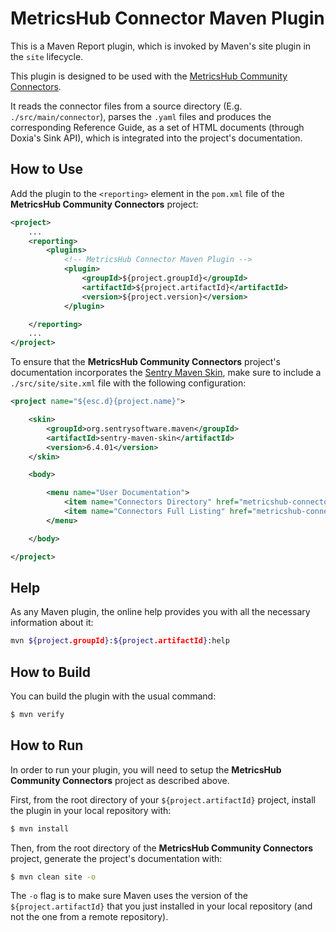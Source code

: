 # MetricsHub Connector Maven Plugin

This is a Maven Report plugin, which is invoked by Maven's site plugin in the `site` lifecycle.

This plugin is designed to be used with the [MetricsHub Community Connectors](https://github.com/metricshub/community-connectors).

It reads the connector files from a source directory (E.g. `./src/main/connector`), parses the `.yaml` files and produces the corresponding Reference Guide, as a set of HTML documents (through Doxia's Sink API), which is integrated into the project's documentation.

## How to Use

Add the plugin to the `<reporting>` element in the `pom.xml` file of the **MetricsHub Community Connectors** project:

```xml
<project>
	...
	<reporting>
		<plugins>
			<!-- MetricsHub Connector Maven Plugin -->
			<plugin>
				<groupId>${project.groupId}</groupId>
				<artifactId>${project.artifactId}</artifactId>
				<version>${project.version}</version>
			</plugin>

	</reporting>
	...
</project>
```

To ensure that the **MetricsHub Community Connectors** project's documentation incorporates the [Sentry Maven Skin](https://sentrysoftware.org/sentry-maven-skin/), make sure to include a `./src/site/site.xml` file with the following configuration:

```xml
<project name="${esc.d}{project.name}">

	<skin>
		<groupId>org.sentrysoftware.maven</groupId>
		<artifactId>sentry-maven-skin</artifactId>
		<version>6.4.01</version>
	</skin>

	<body>

		<menu name="User Documentation">
			<item name="Connectors Directory" href="metricshub-connectors-directory.html"/>
			<item name="Connectors Full Listing" href="metricshub-connectors-full-listing.html"/>
		</menu>

	</body>

</project>
```

## Help

As any Maven plugin, the online help provides you with all the necessary information about it:

```sh
mvn ${project.groupId}:${project.artifactId}:help
```

## How to Build

You can build the plugin with the usual command:
```sh
$ mvn verify
```

## How to Run

In order to run your plugin, you will need to setup the **MetricsHub Community Connectors** project as described above.

First, from the root directory of your `${project.artifactId}` project, install the plugin in your local repository with:
```sh
$ mvn install
```

Then, from the root directory of the **MetricsHub Community Connectors** project, generate the project's documentation with:
```sh
$ mvn clean site -o
```

The `-o` flag is to make sure Maven uses the version of the `${project.artifactId}` that you just installed in your local repository (and not the one from a remote repository).
